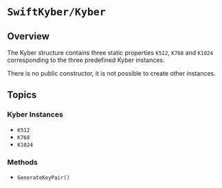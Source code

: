 # ``SwiftKyber/Kyber``

## Overview

The Kyber structure contains three static properties `K512`, `K768` and `K1024`
corresponding to the three predefined Kyber instances.

There is no public constructor, it is not possible to create other instances.

## Topics

### Kyber Instances

- ``K512``
- ``K768``
- ``K1024``

### Methods

- ``GenerateKeyPair()``
